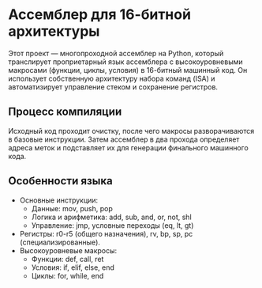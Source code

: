 # Ассемблер для 16-битной архитектуры

Этот проект — многопроходной ассемблер на Python, который транслирует проприетарный язык ассемблера с высокоуровневыми макросами (функции, циклы, условия) в 16-битный машинный код. Он использует собственную архитектуру набора команд (ISA) и автоматизирует управление стеком и сохранение регистров.

## Процесс компиляции

Исходный код проходит очистку, после чего макросы разворачиваются в базовые инструкции. Затем ассемблер в два прохода определяет адреса меток и подставляет их для генерации финального машинного кода.

## Особенности языка

* Основные инструкции:
  * Данные: mov, push, pop
  * Логика и арифметика: add, sub, and, or, not, shl
  * Управление: jmp, условные переходы (eq, lt, gt)
* Регистры: r0-r5 (общего назначения), rv, bp, sp, pc (специализированные).
* Высокоуровневые макросы:
  * Функции: def, call, ret
  * Условия: if, elif, else, end
  * Циклы: for, while, end
